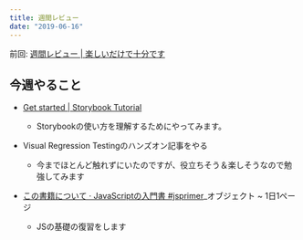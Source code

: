 ```yaml
---
title: 週間レビュー
date: "2019-06-16"
---
```


前回: [週間レビュー | 楽しいだけで十分です](https://yinm.info/20190609/)

## 今週やること
- [Get started | Storybook Tutorial](https://www.learnstorybook.com/vue/en/get-started/)
  - Storybookの使い方を理解するためにやってみます。

- Visual Regression Testingのハンズオン記事をやる
  - 今までほとんど触れずにいたのですが、役立ちそう＆楽しそうなので勉強してみます

- [この書籍について · JavaScriptの入門書 #jsprimer](https://jsprimer.net/)_オブジェクト ~ 1日1ページ
  - JSの基礎の復習をします

